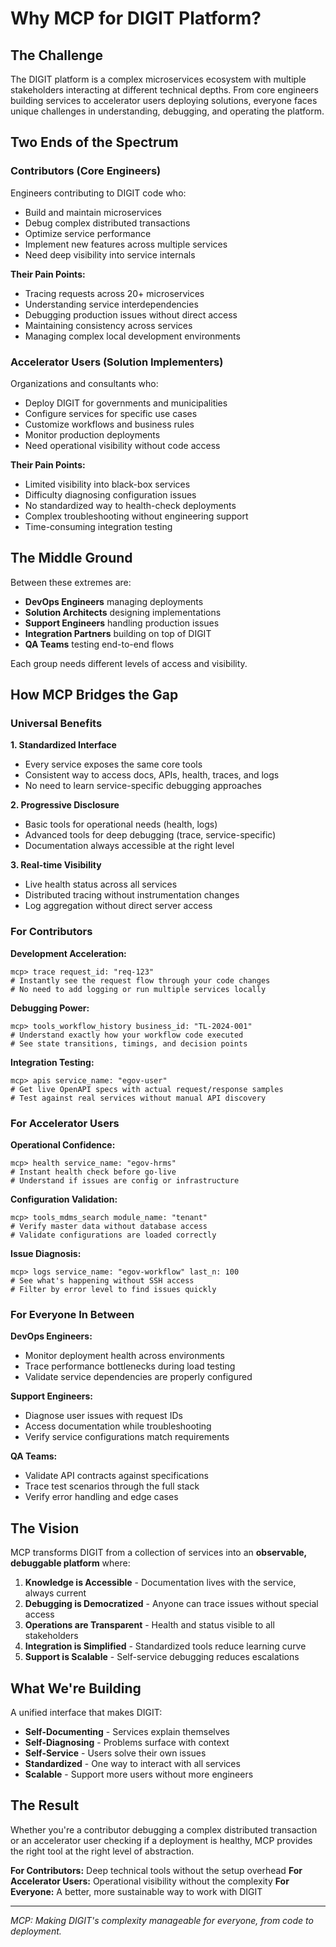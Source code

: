 # Why MCP for DIGIT Platform?

## The Challenge

The DIGIT platform is a complex microservices ecosystem with multiple stakeholders interacting at different technical depths. From core engineers building services to accelerator users deploying solutions, everyone faces unique challenges in understanding, debugging, and operating the platform.

## Two Ends of the Spectrum

### Contributors (Core Engineers)
Engineers contributing to DIGIT code who:
- Build and maintain microservices
- Debug complex distributed transactions
- Optimize service performance
- Implement new features across multiple services
- Need deep visibility into service internals

**Their Pain Points:**
- Tracing requests across 20+ microservices
- Understanding service interdependencies
- Debugging production issues without direct access
- Maintaining consistency across services
- Managing complex local development environments

### Accelerator Users (Solution Implementers)
Organizations and consultants who:
- Deploy DIGIT for governments and municipalities
- Configure services for specific use cases
- Customize workflows and business rules
- Monitor production deployments
- Need operational visibility without code access

**Their Pain Points:**
- Limited visibility into black-box services
- Difficulty diagnosing configuration issues
- No standardized way to health-check deployments
- Complex troubleshooting without engineering support
- Time-consuming integration testing

## The Middle Ground

Between these extremes are:
- **DevOps Engineers** managing deployments
- **Solution Architects** designing implementations
- **Support Engineers** handling production issues
- **Integration Partners** building on top of DIGIT
- **QA Teams** testing end-to-end flows

Each group needs different levels of access and visibility.

## How MCP Bridges the Gap

### Universal Benefits

**1. Standardized Interface**
- Every service exposes the same core tools
- Consistent way to access docs, APIs, health, traces, and logs
- No need to learn service-specific debugging approaches

**2. Progressive Disclosure**
- Basic tools for operational needs (health, logs)
- Advanced tools for deep debugging (trace, service-specific)
- Documentation always accessible at the right level

**3. Real-time Visibility**
- Live health status across all services
- Distributed tracing without instrumentation changes
- Log aggregation without direct server access

### For Contributors

**Development Acceleration:**
```
mcp> trace request_id: "req-123"
# Instantly see the request flow through your code changes
# No need to add logging or run multiple services locally
```

**Debugging Power:**
```
mcp> tools_workflow_history business_id: "TL-2024-001"
# Understand exactly how your workflow code executed
# See state transitions, timings, and decision points
```

**Integration Testing:**
```
mcp> apis service_name: "egov-user"
# Get live OpenAPI specs with actual request/response samples
# Test against real services without manual API discovery
```

### For Accelerator Users

**Operational Confidence:**
```
mcp> health service_name: "egov-hrms"
# Instant health check before go-live
# Understand if issues are config or infrastructure
```

**Configuration Validation:**
```
mcp> tools_mdms_search module_name: "tenant"
# Verify master data without database access
# Validate configurations are loaded correctly
```

**Issue Diagnosis:**
```
mcp> logs service_name: "egov-workflow" last_n: 100
# See what's happening without SSH access
# Filter by error level to find issues quickly
```

### For Everyone In Between

**DevOps Engineers:**
- Monitor deployment health across environments
- Trace performance bottlenecks during load testing
- Validate service dependencies are properly configured

**Support Engineers:**
- Diagnose user issues with request IDs
- Access documentation while troubleshooting
- Verify service configurations match requirements

**QA Teams:**
- Validate API contracts against specifications
- Trace test scenarios through the full stack
- Verify error handling and edge cases

## The Vision

MCP transforms DIGIT from a collection of services into an **observable, debuggable platform** where:

1. **Knowledge is Accessible** - Documentation lives with the service, always current
2. **Debugging is Democratized** - Anyone can trace issues without special access
3. **Operations are Transparent** - Health and status visible to all stakeholders
4. **Integration is Simplified** - Standardized tools reduce learning curve
5. **Support is Scalable** - Self-service debugging reduces escalations

## What We're Building

A unified interface that makes DIGIT:
- **Self-Documenting** - Services explain themselves
- **Self-Diagnosing** - Problems surface with context
- **Self-Service** - Users solve their own issues
- **Standardized** - One way to interact with all services
- **Scalable** - Support more users without more engineers

## The Result

Whether you're a contributor debugging a complex distributed transaction or an accelerator user checking if a deployment is healthy, MCP provides the right tool at the right level of abstraction. 

**For Contributors:** Deep technical tools without the setup overhead
**For Accelerator Users:** Operational visibility without the complexity
**For Everyone:** A better, more sustainable way to work with DIGIT

---

*MCP: Making DIGIT's complexity manageable for everyone, from code to deployment.*